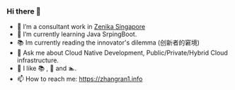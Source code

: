 ### Hi there 👋

<!--
**zhangran1/zhangran1** is a ✨ _special_ ✨ repository because its `README.md` (this file) appears on your GitHub profile.

Here are some ideas to get you started:

- 🔭 I’m currently working on ...
- 🌱 I’m currently learning ...
- 👯 I’m looking to collaborate on ...
- 🤔 I’m looking for help with ...
- 💬 Ask me about ...
- 📫 How to reach me: ...
- 😄 Pronouns: ...
- ⚡ Fun fact: ...
-->


- 🔭 I’m a consultant work in [Zenika Singapore](https://zenika.sg/)
- 🌱 I’m currently learning Java SrpingBoot.
- :books: Im currently reading the innovator's dilemma (创新者的窘境)
- 💬 Ask me about Cloud Native Development, Public/Private/Hybrid Cloud infrastructure.
- :space_invader: I like :books: , :walking: and :swimmer:.
- 📫 How to reach me: https://zhangran1.info
